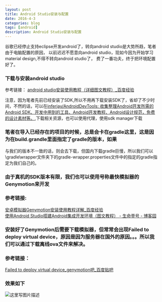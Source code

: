 ```yaml
---
layout: post
title: Android Studio安装与配置
date: 2016-4-3
categories: blog
tags: [android]
description: Android Studio安装与配置
---
```


  谷歌已经停止支持eclipse开发android了，转向android studio是大势所趋，笔者由于电脑配置的原因，
  以前迟迟不愿意向android studio，现如今因为开始学习material design,不得不转向android studio了，
  费了一番功夫，终于把环境配置好了。

### 下载与安装android studio
  参考链接：
  [android studio安装使用教程（详细图文教程）_百度经验](http://jingyan.baidu.com/article/ad310e80a9328a1849f49e30.html)

注意，因为笔者先前已经安装了SDK,所以不用再下载安装SDK了，省却了不少时间，不然的话，可以在[inferjay/AndroidDevTools: 收集整理Android开发所需的Android SDK、开发中用到的工具、Android开发教程、Android设计规范，免费的设计素材等。](https://github.com/inferjay/AndroidDevTools),下载相关资源，也可以使用代理，使用sdk manager下载


### 笔者在导入已经存在的项目的时候，总是会卡在gradle这里，这是因为在build.grandle里面指定了gradle的版本，如果
与我们的版本不一致的话，则会去下载，但国内下载gradle巨慢，所以我们可以\gradle\wrapper文件夹下的gradle-wrapper.properties文件中的指定的gradle指定为我们自己的。

### 由于真机的SDK版本有限，我们也可以使用号称最快模拟器的Genymotion来开发

### 参考链接:  
[安卓模拟器Genymotion安装使用教程详解_百度经验](http://jingyan.baidu.com/article/3ea51489e7d8bd52e61bba36.html)  
[使用Android Studio搭建Android集成开发环境（图文教程） - 生命壹号 - 博客园](http://www.cnblogs.com/smyhvae/p/4022844.html)

### 安装好了Genymotion后需要下载模拟器，但常常会出现Failed to deploy virtual device，原因是因为服务器在国外的原因。。。所以我们可以通过下载离线ova文件来解决。   

### 参考链接：  
[Failed to deploy virtual device_genymotion吧_百度贴吧](http://tieba.baidu.com/p/4297513918)

### 效果如下  

![这里写图片描述](http://img.blog.csdn.net/20160403153655621)












